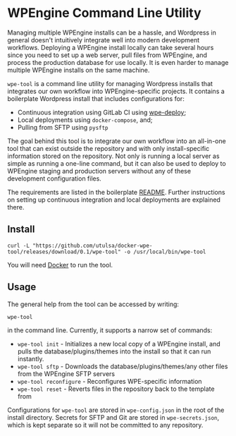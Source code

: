 # WPEngine Command Line Utility

Managing multiple WPEngine installs can be a hassle, and Wordpress in general doesn't intuitively integrate well into modern development workflows. Deploying a WPEngine install locally can take several hours since you need to set up a web server, pull files from WPEngine,  and process the production database for use locally. It is even harder to manage multiple WPEngine installs on the same machine.

`wpe-tool` is a command line utility for managing Wordpress installs that integrates our own workflow into WPEngine-specific projects. It contains a boilerplate Wordpress install that includes configurations for:

* Continuous integration using GitLab CI using [wpe-deploy](https://github.com/utulsa/docker-wpe-deploy);
* Local deployments using `docker-compose`, and;
* Pulling from SFTP using `pysftp`

The goal behind this tool is to integrate our own workflow into an all-in-one tool that can exist outside the repository and with only install-specific information stored on the repository. Not only is running a local server as simple as running a one-line command, but it can also be used to deploy to WPEngine staging and production servers without any of these development configuration files.

The requirements are listed in the boilerplate [README](/wp-template/README.md). Further instructions on setting up continuous integration and local deployments are explained there.

## Install

    curl -L "https://github.com/utulsa/docker-wpe-tool/releases/download/0.1/wpe-tool" -o /usr/local/bin/wpe-tool

You will need [Docker](https://docs.docker.com/engine/installation/) to run the tool.

## Usage

The general help from the tool can be accessed by writing:

    wpe-tool

in the command line. Currently, it supports a narrow set of commands:

* `wpe-tool init` - Initializes a new local copy of a WPEngine install, and pulls the database/plugins/themes into the install so that it can run instantly.
* `wpe-tool sftp` - Downloads the database/plugins/themes/any other files from the WPEngine SFTP servers
* `wpe-tool reconfigure` - Reconfigures WPE-specific information
* `wpe-tool reset` - Reverts files in the repository back to the template from

Configurations for `wpe-tool` are stored in `wpe-config.json` in the root of the install directory. Secrets for SFTP and Git are stored in `wpe-secrets.json`, which is kept separate so it will not be committed to any repository.
